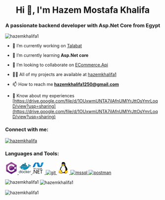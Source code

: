 <h1 align="center">Hi 👋, I'm Hazem Mostafa Khalifa</h1>
<h3 align="center">A passionate backend developer with Asp.Net Core from Egypt</h3>

<p align="left"> <img src="https://komarev.com/ghpvc/?username=hazemkhalifa1&label=Profile%20views&color=0e75b6&style=flat" alt="hazemkhalifa1" /> </p>

- 🔭 I’m currently working on [Talabat](https://github.com/hazemkhalifa1/Talabat.API)

- 🌱 I’m currently learning **Asp.Net core**

- 👯 I’m looking to collaborate on [ECommerce.Api](https://github.com/abdelrahmanosama2001/ECommerce.API)

- 👨‍💻 All of my projects are available at [hazemkhalifa1](hazemkhalifa1)

- 📫 How to reach me **hazemkhalifa1250@gmail.com**

- 📄 Know about my experiences [https://drive.google.com/file/d/1OUxwmUNTA7ilAfnUMlYrJttOsYmrLoqD/view?usp=sharing](https://drive.google.com/file/d/1OUxwmUNTA7ilAfnUMlYrJttOsYmrLoqD/view?usp=sharing)

<h3 align="left">Connect with me:</h3>
<p align="left">
<a href="https://linkedin.com/in/hazem-khalifa-80b8a3258" target="blank"><img align="center" src="https://raw.githubusercontent.com/rahuldkjain/github-profile-readme-generator/master/src/images/icons/Social/linked-in-alt.svg" alt="hazemkhalifa" height="30" width="40" /></a>
</p>

<h3 align="left">Languages and Tools:</h3>
<p align="left"> <a href="https://www.w3schools.com/cs/" target="_blank" rel="noreferrer"> <img src="https://raw.githubusercontent.com/devicons/devicon/master/icons/csharp/csharp-original.svg" alt="csharp" width="40" height="40"/> </a> <a href="https://www.docker.com/" target="_blank" rel="noreferrer"> <img src="https://raw.githubusercontent.com/devicons/devicon/master/icons/docker/docker-original-wordmark.svg" alt="docker" width="40" height="40"/> </a> <a href="https://dotnet.microsoft.com/" target="_blank" rel="noreferrer"> <img src="https://raw.githubusercontent.com/devicons/devicon/master/icons/dot-net/dot-net-original-wordmark.svg" alt="dotnet" width="40" height="40"/> </a> <a href="https://git-scm.com/" target="_blank" rel="noreferrer"> <img src="https://www.vectorlogo.zone/logos/git-scm/git-scm-icon.svg" alt="git" width="40" height="40"/> </a> <a href="https://www.linux.org/" target="_blank" rel="noreferrer"> <img src="https://raw.githubusercontent.com/devicons/devicon/master/icons/linux/linux-original.svg" alt="linux" width="40" height="40"/> </a> <a href="https://www.microsoft.com/en-us/sql-server" target="_blank" rel="noreferrer"> <img src="https://www.svgrepo.com/show/303229/microsoft-sql-server-logo.svg" alt="mssql" width="40" height="40"/> </a> <a href="https://postman.com" target="_blank" rel="noreferrer"> <img src="https://www.vectorlogo.zone/logos/getpostman/getpostman-icon.svg" alt="postman" width="40" height="40"/> </a> </p>

<p><img align="left" src="https://github-readme-stats.vercel.app/api/top-langs?username=hazemkhalifa1&show_icons=true&locale=en&layout=compact" alt="hazemkhalifa1" /></p>

<p>&nbsp;<img align="center" src="https://github-readme-stats.vercel.app/api?username=hazemkhalifa1&show_icons=true&locale=en" alt="hazemkhalifa1" /></p>

<p><img align="center" src="https://github-readme-streak-stats.herokuapp.com/?user=hazemkhalifa1&" alt="hazemkhalifa1" /></p>
